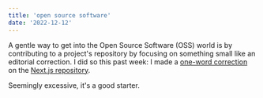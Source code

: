 ```yaml
---
title: 'open source software'
date: '2022-12-12'
---
```


A gentle way to get into the Open Source Software (OSS) world is by contributing to a project's repository by focusing on something small like an editorial correction. I did so this past week: I made a [one-word correction](https://github.com/vercel/next.js/pull/43766#event-8009538581) on the [Next.js repository](https://github.com/vercel/next.js). 

Seemingly excessive, it's a good starter.